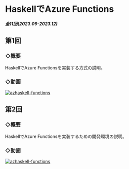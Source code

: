 # HaskellでAzure Functions
___全11回(2023.09-2023.12)___

## 第1回
### ◇概要
HaskellでAzure Functionsを実装する方式の説明。

### ◇動画
[![azhaskell-functions](http://img.youtube.com/vi/XHibDzOzIik/0.jpg)](https://youtu.be/XHibDzOzIik)


## 第2回
### ◇概要
HaskellでAzure Functionsを実装するための開発環境の説明。

### ◇動画
[![azhaskell-functions](http://img.youtube.com/vi/0pxzfKwC3Z4/0.jpg)](https://youtu.be/0pxzfKwC3Z4)

